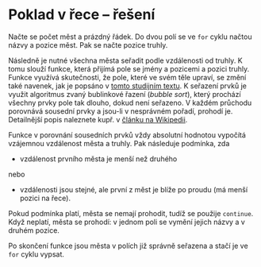 # Poklad v řece – řešení

Načte se počet měst a prázdný řádek. Do dvou polí se ve `for` cyklu načtou názvy a pozice měst. Pak se načte pozice
truhly.

Následně je nutné všechna města seřadit podle vzdálenosti od truhly. K tomu slouží funkce, která přijímá pole se jmény a
pozicemi a pozici truhly. Funkce využívá skutečnosti, že pole, které ve svém těle upraví, se změní také navenek, jak je
popsáno v [tomto studijním textu](/studijni-materialy/07-pole/05-pole-v-parametru-funkce). K seřazení prvků je využit
algoritmus zvaný bublinkové řazení (*bubble sort*), který prochází všechny prvky pole tak dlouho, dokud není seřazeno. V
každém průchodu porovnává sousední prvky a jsou-li v nesprávném pořadí, prohodí je. Detailnější popis naleznete kupř.
v [článku na Wikipedii](https://cs.wikipedia.org/wiki/Bublinkov%C3%A9_%C5%99azen%C3%AD).

Funkce v porovnání sousedních prvků vždy absolutní hodnotou vypočítá vzájemnou vzdálenost města a truhly. Pak následuje
podmínka, zda

- vzdálenost prvního města je menší než druhého

nebo

- vzdálenosti jsou stejné, ale první z měst je blíže po proudu (má menší pozici na řece).

Pokud podmínka platí, města se nemají prohodit, tudíž se použije `continue`. Když neplatí, města se prohodí: v jednom
poli se vymění jejich názvy a v druhém pozice.

Po skončení funkce jsou města v polích již správně seřazena a stačí je ve `for` cyklu vypsat.
